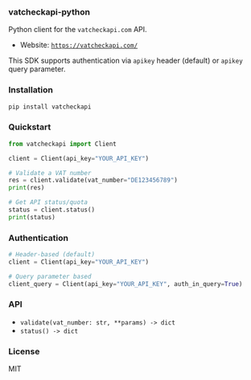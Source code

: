 ### vatcheckapi-python

Python client for the `vatcheckapi.com` API.

- Website: [`https://vatcheckapi.com/`](https://vatcheckapi.com/)
 

This SDK supports authentication via `apikey` header (default) or `apikey` query parameter.

### Installation

```bash
pip install vatcheckapi
```

### Quickstart

```python
from vatcheckapi import Client

client = Client(api_key="YOUR_API_KEY")

# Validate a VAT number
res = client.validate(vat_number="DE123456789")
print(res)

# Get API status/quota
status = client.status()
print(status)
```

### Authentication

```python
# Header-based (default)
client = Client(api_key="YOUR_API_KEY")

# Query parameter based
client_query = Client(api_key="YOUR_API_KEY", auth_in_query=True)
```

### API

- `validate(vat_number: str, **params) -> dict`
- `status() -> dict`

### License

MIT


